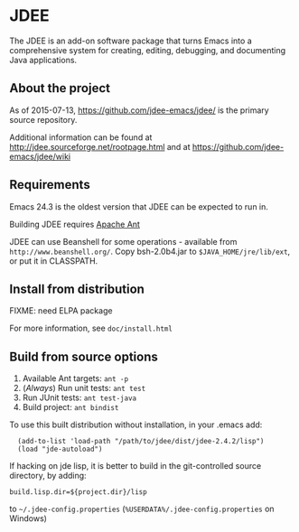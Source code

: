 # JDEE

The JDEE is an add-on software package that turns Emacs into a
comprehensive system for creating, editing, debugging, and documenting
Java applications.

## About the project

As of 2015-07-13, https://github.com/jdee-emacs/jdee/ is the primary source repository.

Additional information can be found at http://jdee.sourceforge.net/rootpage.html and at https://github.com/jdee-emacs/jdee/wiki

## Requirements

Emacs 24.3 is the oldest version that JDEE can be expected to run in.

Building JDEE requires [Apache Ant](https://ant.apache.org/bindownload.cgi)

JDEE can use Beanshell for some operations - available from
```http://www.beanshell.org/```. Copy bsh-2.0b4.jar to
```$JAVA_HOME/jre/lib/ext```, or put it in CLASSPATH.

## Install from distribution

FIXME: need ELPA package

For more information, see ```doc/install.html```

## Build from source options

1. Available Ant targets: ```ant -p```
2. (_Always_) Run unit tests: ```ant test```
3. Run JUnit tests: ```ant test-java```
4. Build project: ```ant bindist```

To use this built distribution without installation, in your .emacs add:
```emacs-lisp
  (add-to-list 'load-path "/path/to/jdee/dist/jdee-2.4.2/lisp")
  (load "jde-autoload")
```

If hacking on jde lisp, it is better to build in the git-controlled
source directory, by adding:

```
build.lisp.dir=${project.dir}/lisp
```

to ```~/.jdee-config.properties``` (```%USERDATA%/.jdee-config.properties``` on Windows)
